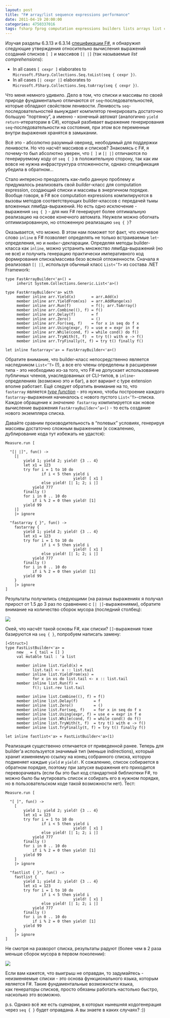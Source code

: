 ```yaml
---
layout: post
title: "F# array/list sequence expressions performance"
date: 2011-04-19 20:00:00
categories: 4750337016
tags: fsharp fprog computation expressions builders lists arrays list comprehensions seq
---
```

Изучая разделы 6.3.13 и 6.3.14 [спецификации F#](http://research.microsoft.com/en-us/um/cambridge/projects/fsharp/manual/spec.html), я обнаружил следующие утверждения относительно вычисления выражений созданий списков `[ ]` и массивов `[| |]` (так называемые *list comprehensions*):

* In all cases `[ cexpr ]` elaborates to `Microsoft.FSharp.Collections.Seq.toList(seq { cexpr })`.
* In all cases `[| cexpr |]` elaborates to `Microsoft.FSharp.Collections.Seq.toArray(seq { cexpr })`.

Что меня немного удивило. Дело в том, что списки и массивы по своей природе фундаментально отличаются от `seq`-последовательностей, которые обладают свойством ленивости. Ленивость `seq`-последовательностей вынуждает компилятор генерировать достаточно большую “портянку”, а именно - конечный автомат (аналогично `yield return`-итераторам в C#), который разбивает выражение генерирования `seq`-последовательности на состояния, при этом все переменные внутри выражения хранятся в замыкании.

Всё это - абсолютно разумный оверхед, неободимый для поддержки ленивости. Но что насчёт массивов и списков? Знакомясь с F#, я почему-то был абсолютно уверен, что `[ ]` и `[| |]` отличаются по генерируемому коду от `seq { }` в положительную сторону, так как им вовсе не нужна инфраструктура отложенности, однако спецификация убедила в обратном…

Стало интересно преодолеть как-либо данную проблему и придумалось реализовать свой *builder*-класс для computation expression, создающий списки и массивы в энергичном порядке. Вообще говоря, в F# все computation expressions компилируются в вызовы методов соответствующих builder-классов с передачей тьмы вложенных лямбда-выражений. Но есть одно исключение - выражения `seq { }` - для них F# генерирует более оптимальную реализацию на основе конечного автомата. Неужели можно обогнать оптимизированную, но отложенную реализацию `seq { }`?

Оказывается, что можно. В этом нам поможет тот факт, что ключевое слово `inline` в F# позволяет определять не только встраиваемые `let`-определения, но и `member`-декларации. Определяя методы builder-класса как `inline`, можно устранить множество лямбда-выражений (но не все) и получить генерацию практически императивного код формирования списка/массива безо всякой отложенности. Сначала я реализовал `[| |]`, используя обычный класс `List<’T>` из состава .NET Framework:

```f#
type FastArrayBuilder<'a>() =
     inherit System.Collections.Generic.List<'a>()

type FastArrayBuilder<'a> with
     member inline arr.Yield(x)       = arr.Add(x)
     member inline arr.YieldFrom(xs)  = arr.AddRange(xs)
     member inline arr.Run(f)         = f(); arr.ToArray()
     member inline arr.Combine((), f) = f()
     member inline arr.Delay(f)       = f
     member inline arr.Zero()         = ()
     member inline arr.For(seq, f)    = for x in seq do f x
     member inline arr.Using(expr, f) = use e = expr in f e
     member inline arr.While(cond, f) = while cond() do f()
     member inline arr.TryWith(t, f)  = try t() with e -> f()
     member inline arr.TryFinally(t, f) = try t() finally f()

let inline fastarray<'a> = FastArrayBuilder<'a>()
```

Обратите внимание, что builder-класс непосредственно является наследником `List<’T>` (!), а все его члены определены в расширении типа - это необходимо из-за того, что F# не допускает использование публичных членов, унаследованных от CLI-типов, в `inline`-определениях (возможно это и баг), а вот вариант с type extension вполне работает. Ещё следует обратить внимание на то, что `fastarray` является *[type function](http://controlflow.tumblr.com/post/1448586103/f-type-functions)* - это нужно, чтобы построение каждого `fastarray`-выражения начиналось с нового пустого `List<’T>`-списка. Каждое обращение к *значению*` fastarray` компилируется как новое вычисление выражения `FastArrayBuilder<’a>()` - то есть создание нового экземпляра списка.

Давайте сравним производительность в “полевых” условиях, генерируя массивы достаточно сложным выражением (к сожалению, дублирование кода тут избежать не удастся):

```f#
Measure.run [

  "[| |]", fun() ->
    [|
        yield 1; yield 2; yield! {3 .. 4}
        let x1 = 123
        try for i = 1 to 10 do
                if i < 5 then yield i
                              yield! [ x1 ]
                else yield! [| 1; 2; i |]
            yield 777
        finally ()
        for i in 0 .. 10 do
            if i % 2 = 0 then yield! [1]
        yield 99
    |]
    |> ignore

  "fastarray { }", fun() ->
    fastarray {
        yield 1; yield 2; yield! {3 .. 4}
        let x1 = 123
        try for i = 1 to 10 do
                if i < 5 then yield i
                              yield! [ x1 ]
                else yield! [| 1; 2; i |]
            yield 777
        finally ()
        for i in 0 .. 10 do
            if i % 2 = 0 then yield! [1]
        yield 99
    }
    |> ignore
]
```

Результаты получились следующими (на разных выражениях я получал прирост от 1.5 до 3 раз по сравнению с `[| |]`-выражениями), обратите внимание на количество сборок мусора (последний столбец):

![](http://media.tumblr.com/tumblr_ljwhr6nbzc1qdrm28.png)

Окей, что насчёт такой основы F#, как списки? `[]`-выражения тоже базируются на `seq { }`, попробуем написать замену:

```f#
[<Struct>]
type FastListBuilder<'a> =
     new _ = { tail = [] }
     val mutable tail : 'a list

     member inline list.Yield(x) =
            list.tail <- x :: list.tail
     member inline list.YieldFrom(xs) =
            for x in xs do list.tail <- x :: list.tail
     member inline list.Run(f) =
            f(); List.rev list.tail

     member inline list.Combine((), f) = f()
     member inline list.Delay(f)       = f
     member inline list.Zero()         = ()
     member inline list.For(seq, f)    = for x in seq do f x
     member inline list.Using(expr, f) = use e = expr in f e
     member inline list.While(cond, f) = while cond() do f()
     member inline list.TryWith(t, f)  = try t() with e -> f()
     member inline list.TryFinally(t, f) = try t() finally f()

let inline fastlist<'a> = FastListBuilder<'a>(1)
```

Реализация существенно отличается от приведенной ранее. Теперь для builder’а используется значимый тип (меньше indirections), который хранит изменяемую ссылку на конец собранного списка, которую подменяет каждые `yield` и `yield!`. К сожалению, список собирается в обратном порядке, поэтому при запуске выражения его приходится переворачивать (если бы это был код стандартной библиотеки F#, то можно было бы мутировать список и собирать его в нужном порядке, но в пользовательском коде такой возможности нет). Тест:

```f#
Measure.run [

  "[ ]", fun() ->
    [
        yield 1; yield 2; yield! {3 .. 4}
        let x1 = 123
        try for i = 1 to 10 do
                if i < 5 then yield i
                              yield! [ x1 ]
                else yield! [| 1; 2; i |]
            yield 777
        finally ()
        for i in 0 .. 10 do
            if i % 2 = 0 then yield! [1]
        yield 99
    ]
    |> ignore

  "fastlist { }", fun() ->
    fastlist {
        yield 1; yield 2; yield! {3 .. 4}
        let x1 = 123
        try for i = 1 to 10 do
                if i < 5 then yield i
                              yield! [ x1 ]
                else yield! [| 1; 2; i |]
            yield 777
        finally ()
        for i in 0 .. 10 do
            if i % 2 = 0 then yield! [1]
        yield 99
    }
    |> ignore
]
```

Не смотря на разворот списка, результаты радуют (более чем в 2 раза меньше сборок мусора в первом поколении):

![](http://media.tumblr.com/tumblr_ljwhtysYtT1qdrm28.png)

Если вам кажется, что выигрыш не оправдан, то задумайтесь - неизменяемые списки - это основа функционального языка, которым является F#. Такие фундаментальные возможности языка, как генераторы списков, просто обязаны работать настолько быстро, насколько это возможно.

p.s. Однако всё же есть сценарии, в которых нынешняя кодогенерация через `seq { }` будет оправдана. А вы знаете в каких случаях? :))